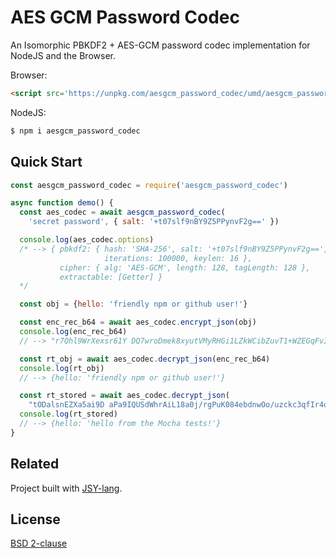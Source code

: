 # AES GCM Password Codec

An Isomorphic PBKDF2 + AES-GCM password codec implementation for NodeJS and the Browser.


Browser:
```html
<script src='https://unpkg.com/aesgcm_password_codec/umd/aesgcm_password_codec.min.js'></script>
```

NodeJS:
```bash
$ npm i aesgcm_password_codec
```

## Quick Start

```javascript
const aesgcm_password_codec = require('aesgcm_password_codec')

async function demo() {
  const aes_codec = await aesgcm_password_codec(
    'secret password', { salt: '+t07slf9nBY9Z5PPynvF2g==' })

  console.log(aes_codec.options)
  /* --> { pbkdf2: { hash: 'SHA-256', salt: '+t07slf9nBY9Z5PPynvF2g==',
                     iterations: 100000, keylen: 16 },
           cipher: { alg: 'AES-GCM', length: 128, tagLength: 128 },
           extractable: [Getter] }
  */

  const obj = {hello: 'friendly npm or github user!'}

  const enc_rec_b64 = await aes_codec.encrypt_json(obj)
  console.log(enc_rec_b64)
  // --> "r7Qhl9WrXexsr61Y DQ7wroDmek8xyutVMyRHGi1LZkWCibZuvT1+WZEGqFvIZudo5uUHF5KXKRscv1HSGoVD/eOa/oE="

  const rt_obj = await aes_codec.decrypt_json(enc_rec_b64)
  console.log(rt_obj)
  // --> {hello: 'friendly npm or github user!'}

  const rt_stored = await aes_codec.decrypt_json(
    "tODalsnEZXa5ai9D aPa9IQUSdWhrAiL18a0j/rgPuK084ebdnwOo/uzckc3qfIr4qxoaAYIQNVwcAty+GCgI4L2jnQ==")
  console.log(rt_stored)
  // --> {hello: 'hello from the Mocha tests!'}
}
```

## Related

Project built with [JSY-lang](https://jsy-lang.github.io).

## License

[BSD 2-clause](LICENSE)
